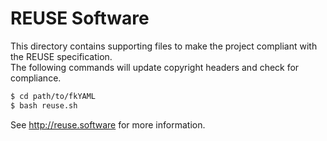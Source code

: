 # REUSE Software

This directory contains supporting files to make the project compliant with the REUSE specification.  
The following commands will update copyright headers and check for compliance.  

```bash
$ cd path/to/fkYAML
$ bash reuse.sh
```

See <http://reuse.software> for more information.  
